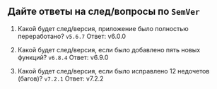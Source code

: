 ## Дайте ответы на след/вопросы по `SemVer`

1. Какой будет след/версия, приложение было полностью переработано?
`v5.6.7`
 Ответ: v6.0.0

2. Какой будет след/версия, если было добавлено пять новых функций?
`v6.8.4`
Ответ: v6.9.0

3. Какой будет след/версия, если было исправлено 12 недочетов (багов)?
`v7.2.1`
Ответ: v7.2.2